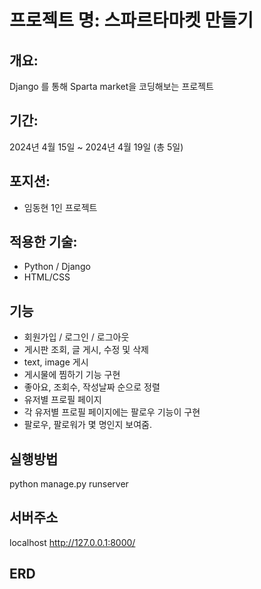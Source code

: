 
# 프로젝트 명: 스파르타마켓 만들기

## 개요:  

Django 를 통해 Sparta market을 코딩해보는 프로젝트

## 기간:

2024년 4월 15일 ~ 2024년 4월 19일 (총 5일)

## 포지션:

- 임동현 1인 프로젝트

## 적용한 기술:

- Python / Django
- HTML/CSS

## 기능

- 회원가입 / 로그인 / 로그아웃
- 게시판 조회, 글 게시, 수정 및 삭제
- text, image 게시
- 게시물에 찜하기 기능 구현
- 좋아요, 조회수, 작성날짜 순으로 정렬
- 유저별 프로필 페이지
- 각 유저별 프로필 페이지에는 팔로우 기능이 구현
- 팔로우, 팔로워가 몇 명인지 보여줌.
  
## 실행방법

python manage.py runserver

## 서버주소

localhost http://127.0.0.1:8000/

## ERD
